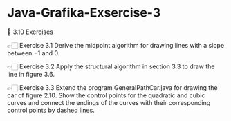# Java-Grafika-Exsercise-3
📑 3.10 Exercises

👉🏻 Exercise 3.1
Derive the midpoint algorithm for drawing lines with a slope between −1 and
0.

👉🏻 Exercise 3.2
Apply the structural algorithm in section 3.3 to draw the line in figure 3.6.

👉🏻 Exercise 3.3
Extend the program GeneralPathCar.java for drawing the car of figure 2.10.
Show the control points for the quadratic and cubic curves and connect the
endings of the curves with their corresponding control points by dashed lines.
